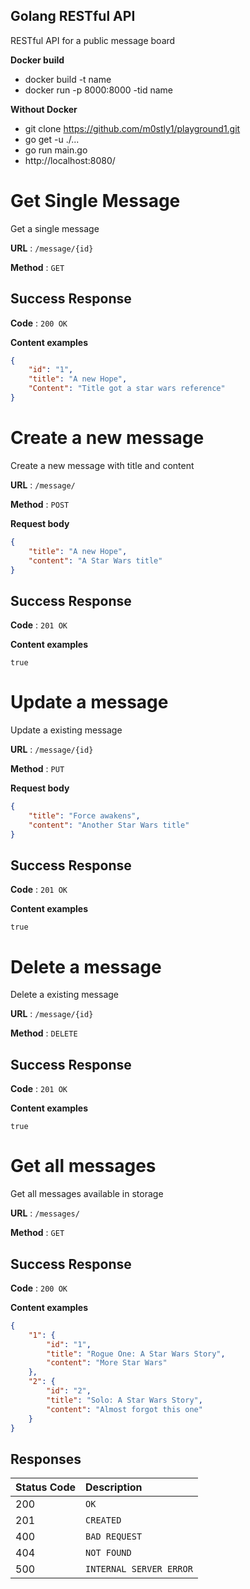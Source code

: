 ## Golang RESTful API
RESTful API for a public message board

**Docker build**
 - docker build -t name
 - docker run -p 8000:8000 -tid name

**Without Docker**
  - git clone https://github.com/m0stly1/playground1.git
  - go get -u ./...
  - go run main.go
  - http://localhost:8080/


# Get Single Message

Get a single message

**URL** : `/message/{id}`

**Method** : `GET`

## Success Response

**Code** : `200 OK`

**Content examples**

```json
{
	"id": "1",
	"title": "A new Hope",
	"Content": "Title got a star wars reference"
}
```

# Create a new message

Create a new message with title and content

**URL** : `/message/`

**Method** : `POST`

**Request body**
```json
{
	"title": "A new Hope",
	"content": "A Star Wars title"
}
```
## Success Response

**Code** : `201 OK`

**Content examples**
```
true
```

# Update a message

Update a existing message

**URL** : `/message/{id}`

**Method** : `PUT`

**Request body**
```json
{
	"title": "Force awakens",
	"content": "Another Star Wars title"
}
```

## Success Response
**Code** : `201 OK`

**Content examples**
```
true
```

# Delete a message

Delete a existing message

**URL** : `/message/{id}`

**Method** : `DELETE`


## Success Response
**Code** : `201 OK`

**Content examples**
```
true
```

# Get all messages
Get all messages available in storage

**URL** : `/messages/`

**Method** : `GET`


## Success Response
**Code** : `200 OK`

**Content examples**

```json
{
    "1": {
        "id": "1",
        "title": "Rogue One: A Star Wars Story",
        "content": "More Star Wars"
    },
    "2": {
        "id": "2",
        "title": "Solo: A Star Wars Story",
       	"content": "Almost forgot this one"
    }
}
```

## Responses
| Status Code | Description |
| :--- | :--- |
| 200 | `OK` |
| 201 | `CREATED` |
| 400 | `BAD REQUEST` |
| 404 | `NOT FOUND` |
| 500 | `INTERNAL SERVER ERROR` |